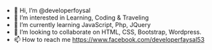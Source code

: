 - 👋 Hi, I’m @developerfoysal
- 👀 I’m interested in Learning, Coding & Traveling
- 🌱 I’m currently learning JavaScript, Php, JQuery
- 💞️ I’m looking to collaborate on HTML, CSS, Bootstrap, Wordpress.
- 📫 How to reach me https://www.facebook.com/developerfaysal53

<!---
developerfoysal/developerfoysal is a ✨ special ✨ repository because its `README.md` (this file) appears on your GitHub profile.
You can click the Preview link to take a look at your changes.
--->
